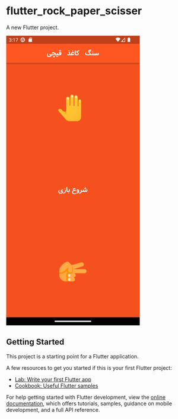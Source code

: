 # flutter_rock_paper_scisser

A new Flutter project.

<img src="https://github.com/alirezakariminejad/flutter_rock_paper_scisser/blob/master/images/app-screenshot.png?raw=true" width="360" alt="app screenshot"/>

## Getting Started

This project is a starting point for a Flutter application.

A few resources to get you started if this is your first Flutter project:

- [Lab: Write your first Flutter app](https://docs.flutter.dev/get-started/codelab)
- [Cookbook: Useful Flutter samples](https://docs.flutter.dev/cookbook)

For help getting started with Flutter development, view the
[online documentation](https://docs.flutter.dev/), which offers tutorials,
samples, guidance on mobile development, and a full API reference.

